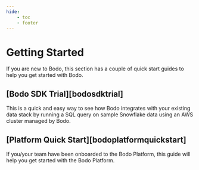 ```yaml
---
hide:
    - toc
    - footer
---
```


# Getting Started

If you are new to Bodo, this section has a couple of quick start guides to help you get started with Bodo. 
## [Bodo SDK Trial][bodosdktrial]
This is a quick and easy way to see how Bodo integrates with your existing data stack by running a SQL query on sample Snowflake data using an AWS cluster managed by Bodo.  

## [Platform Quick Start][bodoplatformquickstart]

If you/your team have been onboarded to the Bodo Platform, this guide will help you get started with the Bodo Platform.


